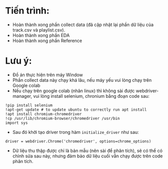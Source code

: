 # Tiến trình:
- Hoàn thành xong phần collect data (đã cập nhật lại phần dữ liệu của track.csv và playlist.csv).
- Hoàn thành xong phần EDA
- Hoàn thành xong phần Reference
  
# Lưu ý:
- Đồ án thực hiện trên máy Window
- Phần collect data này chạy khá lâu, nếu máy yếu vui lòng chạy trên Google colab
- Nếu chạy trên google colab (nhân linux) thì không sài được webdriver-manager, vui lòng install selenium, chronium bằng đoạn code sau:
```
!pip install selenium  
!apt-get update # to update ubuntu to correctly run apt install  
!apt install chromium-chromedriver  
!cp /usr/lib/chromium-browser/chromedriver /usr/bin  
import sys  
```
- Sau đó khởi tạo driver trong hàm `initialize_driver` như sau:
```
driver = webdriver.Chrome('chromedriver', options=chrome_options)
```
- Dữ liệu thu thập được chỉ là bản mẫu (nên sài để phân tích), sẽ có thể có chỉnh sửa sau này, nhưng đảm bảo dữ liệu cuối vẫn chạy được trên code phân tích.